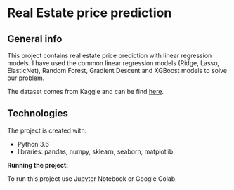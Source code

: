 # Real Estate price prediction


## General info
This project contains real estate price prediction with linear regression models. I have used the common linear regression models (Ridge, Lasso, ElasticNet), Random Forest, Gradient Descent and XGBoost models to solve our problem. 

The dataset comes from Kaggle and can be find [here](https://www.kaggle.com/quantbruce/real-estate-price-prediction).

## Technologies

The project is created with:

- Python 3.6
- libraries: pandas, numpy, sklearn, seaborn, matplotlib.

**Running the project:**

To run this project use Jupyter Notebook or Google Colab.
